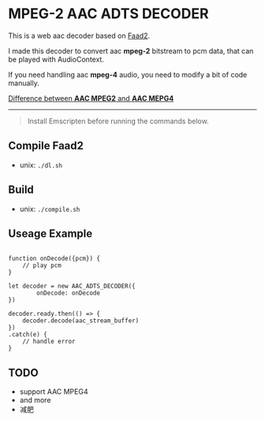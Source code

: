<!--
 * @Author: Sunqi
 * @Date: 2019-09-09 18:47:41
 * @LastEditTime: 2019-10-24 16:45:28
 -->
# MPEG-2 AAC ADTS DECODER

This is a web aac decoder based on [Faad2](https://sourceforge.net/projects/faac/files/faad2-src/).


I made this decoder to convert aac **mpeg-2** bitstream to pcm data, that can be played with AudioContext. 

If you need handling aac **mpeg-4** audio, you need to modify a bit of code manually.

[Difference between **AAC MPEG2** and **AAC MEPG4**](https://stackoverflow.com/questions/49189337/what-is-the-difference-between-aac-mpeg2-and-aac-mpeg4-encode-and-how-to-extra)

---


> Install  Emscripten before running the commands below.

## Compile Faad2

- unix: `./dl.sh`


## Build

- unix: `./compile.sh`


## Useage Example

```

function onDecode({pcm}) {
    // play pcm 
}

let decoder = new AAC_ADTS_DECODER({
        onDecode: onDecode
})

decoder.ready.then(() => {
    decoder.decode(aac_stream_buffer)
})
.catch(e) {
    // handle error
}

```

## TODO

- support AAC MPEG4
- and more
- 减肥


